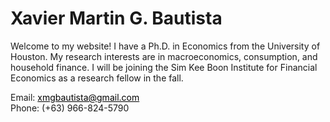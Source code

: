 <html>
	<body>
		<div class="container">
			<div class="blurb">
				<h1>Xavier Martin G. Bautista</h1>
					<p>Welcome to my website! I have a Ph.D. in Economics from the University of Houston. My research interests are in macroeconomics, 
					consumption, and household finance. I will be joining the Sim Kee Boon Institute for Financial Economics as a research fellow in the 
					fall.</p>
			</div><!-- /.blurb -->
		</div><!-- /.container -->
		<footer>
        		Email: <a href="mailto:xmgbautista@gmail.com" style="color:#000000;">xmgbautista@gmail.com</a><br>
            		Phone: (+63) 966-824-5790
		</footer>
	</body>
</html>

<!--- ## Welcome to GitHub Pages.

You can use the [editor on GitHub](https://github.com/xmgbautista/xmgbautista.github.io/edit/main/README.md) to maintain and preview the content for your website in Markdown files.

Whenever you commit to this repository, GitHub Pages will run [Jekyll](https://jekyllrb.com/) to rebuild the pages in your site, from the content in your Markdown files.

### Markdown

Markdown is a lightweight and easy-to-use syntax for styling your writing. It includes conventions for

```markdown
Syntax highlighted code block

# Header 1
## Header 2
### Header 3

- Bulleted
- List

1. Numbered
2. List

**Bold** and _Italic_ and `Code` text

[Link](url) and ![Image](src)
```

For more details see [GitHub Flavored Markdown](https://guides.github.com/features/mastering-markdown/).

### Jekyll Themes

Your Pages site will use the layout and styles from the Jekyll theme you have selected in your [repository settings](https://github.com/xmgbautista/xmgbautista.github.io/settings/pages). The name of this theme is saved in the Jekyll `_config.yml` configuration file.

### Support or Contact

Having trouble with Pages? Check out our [documentation](https://docs.github.com/categories/github-pages-basics/) or [contact support](https://support.github.com/contact) and we’ll help you sort it out.--->
